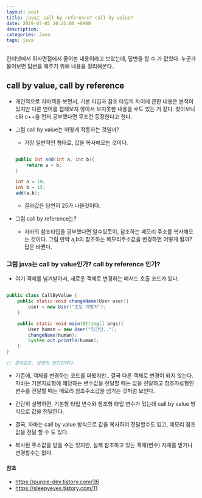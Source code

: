 ```yaml
---
layout: post
title: java는 call by reference? call by value?
date: 2019-07-05 20:25:00 +0900
description:
categories: Java
tags: java
---
```


인터넷에서 회사면접에서 물어본 내용이라고 보았는데, 답변을 할 수 가 없었다.
누군가 물어보면 답변을 해주기 위해 내용을 정리해본다..

## call by value, call by reference

* 개인적으로 자바책을 보면서, 기본 타입과 참조 타입의 차이에 관한 내용은 본적이 있지만 다른 언어를 접해보지 않아서 보지못한 내용을 수도 있는 거 같다. 찾아보니 c와 c++을 먼저 공부했다면 무조건 등장한다고 한다.

* 그럼 call by value는 어떻게 작동하는 것일까?
  * 가장 일반적인 형태로, 값을 복사해오는 것이다.
  ```java

  public int add(int a, int b){
      return a + b;
  }
  
  int a = 10;
  int b = 15;
  add(a,b);

  ```
  * 결과값은 당연히 25가 나올것이다.

* 그럼 call by reference는?
  * 자바의 참조타입을 공부했다면 알수있듯이, 참조하는 메모리 주소를 복사해오는 것이다. 그럼 만약 a,b의 참조하는 메모리주소값을 변경하면 어떻게 될까? 답은 바뀐다.

### 그럼 java는 call by value인가? call by reference 인가?
  
* 여기 객체를 넘겨받아서, 새로운 객체로 변경하는 메서드 호출 코드가 있다.
    
```java

public class CallByValue {
    public static void changeName(User user){
        user = new User("초보 개발자");
    }

    public static void main(String[] args){
        User human = new User("민간인..");
        changeName(human);
        System.out.println(human);
    }
}

// 결과값은, 당연히 민간인이다.

```

* 기존에, 객체를 변경하는 코드를 짜봤지만.. 결국 다른 객체로 변경이 되지 않는다. 자바는 기본자료형에 해당하는 변수값을 전달할 때는 값을 전달하고 참조자료형인 변수를 전달할 때는 메모리 참조주소값을 넘기는 것처럼 보인다.

* 간단히 설명하면, 기본형 타입 변수와 참조형 타입 변수가 있는데 call by value 방식으로 값을 전달한다.

* 결국, 자바는 call by value 방식으로 값을 복사하여 전달할수도 있고, 메모리 참조값을 전달 할 수 도 있다.

* 복사된 주소값을 받을 수는 있지만, 실제 참조하고 있는 객체(변수) 자체를 받거나 변경할수는 없다.

#### 참조

* https://purple-dev.tistory.com/36
* https://sleepyeyes.tistory.com/11